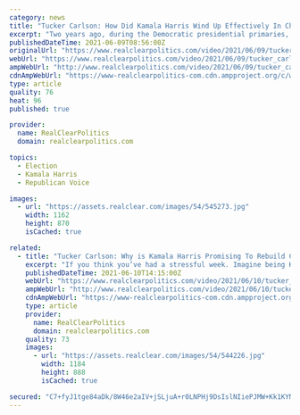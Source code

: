 ```yaml
---
category: news
title: "Tucker Carlson: How Did Kamala Harris Wind Up Effectively In Charge Of The United States?"
excerpt: "Two years ago, during the Democratic presidential primaries, Kamala Harris appeared on CNN to explain where she stood in the race. At that moment, Harris had just been memorably humiliated by Tulsi Gabbard of Hawaii during a televised debate,"
publishedDateTime: 2021-06-09T08:56:00Z
originalUrl: "https://www.realclearpolitics.com/video/2021/06/09/tucker_carlson_how_did_kamala_harris_wind_up_effectively_in_charge_of_the_united_states.html#!"
webUrl: "https://www.realclearpolitics.com/video/2021/06/09/tucker_carlson_how_did_kamala_harris_wind_up_effectively_in_charge_of_the_united_states.html#!"
ampWebUrl: "http://www.realclearpolitics.com/video/2021/06/09/tucker_carlson_how_did_kamala_harris_wind_up_effectively_in_charge_of_the_united_states.amp.html"
cdnAmpWebUrl: "https://www-realclearpolitics-com.cdn.ampproject.org/c/www.realclearpolitics.com/video/2021/06/09/tucker_carlson_how_did_kamala_harris_wind_up_effectively_in_charge_of_the_united_states.amp.html"
type: article
quality: 76
heat: 96
published: true

provider:
  name: RealClearPolitics
  domain: realclearpolitics.com

topics:
  - Election
  - Kamala Harris
  - Republican Voice

images:
  - url: "https://assets.realclear.com/images/54/545273.jpg"
    width: 1162
    height: 870
    isCached: true

related:
  - title: "Tucker Carlson: Why is Kamala Harris Promising To Rebuild Central America, Rather Than America?"
    excerpt: "If you think you’ve had a stressful week. Imagine being Kamala Harris. You take your first big trip south of the border, to what we used to call the \"developing world.\" You’re excited about it because you know,"
    publishedDateTime: 2021-06-10T14:15:00Z
    webUrl: "https://www.realclearpolitics.com/video/2021/06/10/tucker_carlson_why_is_kamala_harris_promising_to_rebuild_central_america_rather_than_america.html"
    ampWebUrl: "http://www.realclearpolitics.com/video/2021/06/10/tucker_carlson_why_is_kamala_harris_promising_to_rebuild_central_america_rather_than_america.amp.html"
    cdnAmpWebUrl: "https://www-realclearpolitics-com.cdn.ampproject.org/c/www.realclearpolitics.com/video/2021/06/10/tucker_carlson_why_is_kamala_harris_promising_to_rebuild_central_america_rather_than_america.amp.html"
    type: article
    provider:
      name: RealClearPolitics
      domain: realclearpolitics.com
    quality: 73
    images:
      - url: "https://assets.realclear.com/images/54/544226.jpg"
        width: 1184
        height: 888
        isCached: true

secured: "C7+fyJ1tge84aDk/8W46e2aIV+jSLjuA+r0LNPHj9DsIslNIiePJMW+Kk1KYNyrzKs4GpqOgjLycKBSX6L/s35rAdBtJ2By3AjWjiCjWb9/3CrA1WTUAw80Uc4PTr39LBwcYAOCaopS6B7PvQnYp6sZwAf6nro1PoMnLvN0yoMe2+0MPa9OSTGAK9Fee34NMtOhjnUQ/KSzqDcCwHnryn+AEegnMY/asmJOmCQOuNJRohGp6+MF0FVNPOWIwbbXY8e7Hmjp8PnePlWOGea06IH+vTQUXYT4EGu2fxLFJy6RSQB55/jkd3IYwqP30bR7d/k+/mS3O/dR2WA374FK4TY5RBGJQ4LNY7ZLprhjdbdI=;Y6uZHIhjo2xOpR90hoLFJg=="
---
```


